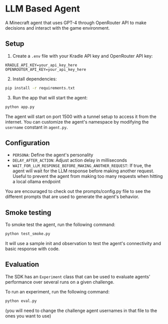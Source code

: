 # LLM Based Agent

A Minecraft agent that uses GPT-4 through OpenRouter API to make decisions and interact with the game environment.

## Setup

1. Create a `.env` file with your Kradle API key and OpenRouter API key:
```
KRADLE_API_KEY=your_api_key_here
OPENROUTER_API_KEY=your_api_key_here
```

2. Install dependencies:
```bash
pip install -r requirements.txt
```

3. Run the app that will start the agent:
```bash
python app.py
```

The agent will start on port 1500 with a tunnel setup to access it from the internet. You can customize the agent's namespace by modifying the `username` constant in `agent.py`.

## Configuration

- `PERSONA`: Define the agent's personality
- `DELAY_AFTER_ACTION`: Adjust action delay in milliseconds
- `WAIT_FOR_LLM_RESPONSE_BEFORE_MAKING_ANOTHER_REQUEST`: If true, the agent will wait for the LLM response before making another request. Useful to prevent the agent from making too many requests when hitting a local ollama endpoint

You are encouraged to check out the prompts/config.py file to see the different prompts that are used to generate the agent's behavior.

## Smoke testing

To smoke test the agent, run the following command:
```bash
python test_smoke.py
```

It will use a sample init and observation to test the agent's connectivity and basic response with code.  

## Evaluation

The SDK has an `Experiment` class that can be used to evaluate agents' performance over several runs on a given challenge. 

To run an experiment, run the following command:
```bash
python eval.py
```

(you will need to change the challenge agent usernames in that file to the ones you want to use)